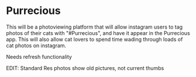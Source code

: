 Purrecious
==========

This will be a photoviewing platform that will allow instagram users to tag photos of their cats with "#Purrecious", and have it appear in the Purrecious app. This will also allow cat lovers to spend time wading through loads of cat photos on instagram.


Needs refresh functionality

EDIT: 
Standard Res photos show old pictures, not current thumbs
